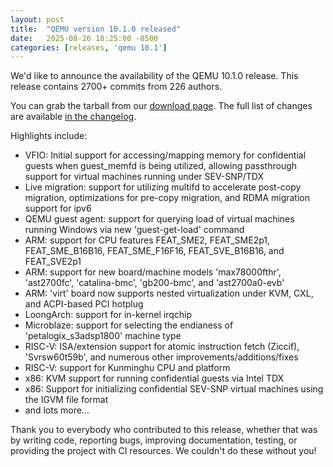 ```yaml
---
layout: post
title:  "QEMU version 10.1.0 released"
date:   2025-08-26 18:25:00 -0500
categories: [releases, 'qemu 10.1']
---
```

We'd like to announce the availability of the QEMU 10.1.0 release. This release contains 2700+ commits from 226 authors.

You can grab the tarball from our [download page](https://www.qemu.org/download/#source). The full list of changes are available [in the changelog](https://wiki.qemu.org/ChangeLog/10.1).


Highlights include:

 * VFIO: Initial support for accessing/mapping memory for confidential guests when guest_memfd is being utilized, allowing passthrough support for virtual machines running under SEV-SNP/TDX
 * Live migration: support for utilizing multifd to accelerate post-copy migration, optimizations for pre-copy migration, and RDMA migration support for ipv6
 * QEMU guest agent: support for querying load of virtual machines running Windows via new 'guest-get-load' command
 * ARM: support for CPU features FEAT_SME2, FEAT_SME2p1, FEAT_SME_B16B16, FEAT_SME_F16F16, FEAT_SVE_B16B16, and FEAT_SVE2p1
 * ARM: support for new board/machine models 'max78000fthr', 'ast2700fc', 'catalina-bmc', 'gb200-bmc', and 'ast2700a0-evb'
 * ARM: 'virt' board now supports nested virtualization under KVM, CXL, and ACPI-based PCI hotplug
 * LoongArch: support for in-kernel irqchip
 * Microblaze: support for selecting the endianess of 'petalogix_s3adsp1800' machine type
 * RISC-V: ISA/extension support for atomic instruction fetch (Ziccif), 'Svrsw60t59b', and numerous other improvements/additions/fixes
 * RISC-V: support for Kunminghu CPU and platform
 * x86: KVM support for running confidential guests via Intel TDX
 * x86: Support for initializing confidential SEV-SNP virtual machines using the IGVM file format
 * and lots more...

Thank you to everybody who contributed to this release, whether that was by writing code, reporting bugs, improving documentation, testing, or providing the project with CI resources. We couldn't do these without you!
